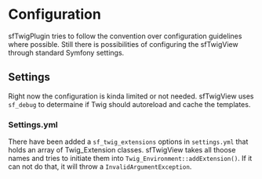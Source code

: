 Configuration
=============
sfTwigPlugin tries to follow the convention over configuration guidelines where possible. Still there is possibilities of configuring the sfTwigView through standard Symfony settings.

Settings
--------
Right now the configuration is kinda limited or not needed. sfTwigView uses ``sf_debug`` to determaine if Twig should autoreload and cache the templates.

### Settings.yml
There have been added a ``sf_twig_extensions`` options in ``settings.yml`` that holds an array of Twig_Extension classes. sfTwigView takes all thoose names and tries to initiate them into ``Twig_Environment::addExtension()``. If it can not do that, it will throw a ``InvalidArgumentException``.

